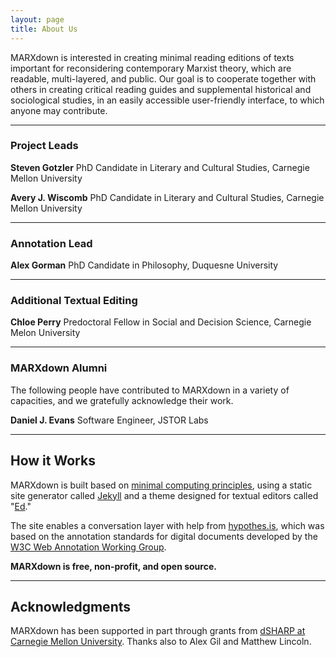 ```yaml
---
layout: page
title: About Us
---
```


MARXdown is interested in creating minimal reading editions of texts important for reconsidering contemporary Marxist theory, which are readable, multi-layered, and public. Our goal is to cooperate together with others in creating critical reading guides and supplemental historical and sociological studies, in an easily accessible user-friendly interface, to which anyone may contribute.  

* * *

### Project Leads

**Steven Gotzler** PhD Candidate in Literary and Cultural Studies, Carnegie Mellon University

**Avery J. Wiscomb** PhD Candidate in Literary and Cultural Studies, Carnegie Mellon University

* * *

### Annotation Lead

**Alex Gorman** PhD Candidate in Philosophy, Duquesne University

* * *

### Additional Textual Editing

**Chloe Perry** Predoctoral Fellow in Social and Decision Science, Carnegie Melon University

* * *

### MARXdown Alumni

The following people have contributed to MARXdown in a variety of capacities, and we gratefully acknowledge their work.

**Daniel J. Evans** Software Engineer, JSTOR Labs

* * *

## How it Works

MARXdown is built based on [minimal computing principles](http://go-dh.github.io/mincomp/), using a static site generator called [Jekyll](https://jekyllrb.com) and a theme designed for textual editors called "[Ed](https://elotroalex.github.io/ed/)."

The site enables a conversation layer with help from [hypothes.is](https://web.hypothes.is/about/), which was based on the annotation standards for digital documents developed by the [W3C Web Annotation Working Group](https://www.w3.org/annotation/).

**MARXdown is free, non-profit, and open source.**

* * *


## Acknowledgments

MARXdown has been supported in part through grants from [dSHARP at Carnegie Mellon University](http://dsharp.library.cmu.edu/). Thanks also to Alex Gil and Matthew Lincoln.
